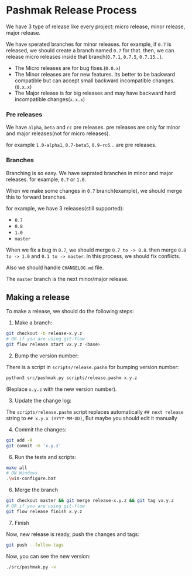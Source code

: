 # Pashmak Release Process
We have 3 type of release like every project: micro release, minor release, major release.

We have sperated branches for minor releases. for example, if `0.7` is released, we should create a branch named `0.7` for that. then, we can release micro releases inside that branch(`0.7.1`, `0.7.5`, `0.7.15`...).

- The Micro releases are for bug fixes.(`0.0.x`)
- The Minor releases are for new features. Its better to be backward compatible but can accept small backward incompatible changes. (`0.x.x`)
- The Major release is for big releases and may have backward hard incompatible changes(`x.x.x`)

### Pre releases
We have `alpha`, `beta` and `rc` pre releases. pre releases are only for minor and major releases(not for micro releases).

for example `1.0-alpha1`, `0.7-beta5`, `0.9-rc6`... are pre releases.

### Branches
Branching is so easy. We have seprated branches in minor and major releases. for example, `0.7` or `1.0`.

When we make some changes in `0.7` branch(example), we should merge this to forward branches.

for example, we have 3 releases(still supported):

- `0.7`
- `0.8`
- `1.0`
- `master`

When we fix a bug in `0.7`, we should merge `0.7 to -> 0.8`. then merge `0.8 to -> 1.0` and `0.1 to -> master`. In this process, we should fix conflicts.

Also we should handle `CHANGELOG.md` file.

The `master` branch is the next minor/major release.

## Making a release
To make a release, we should do the following steps:

1. Make a branch:

```bash
git checkout -b release-x.y.z
# OR if you are using git-flow
git flow release start vx.y.z <base>
```

2. Bump the version number:

There is a script in `scripts/release.pashm` for bumping version number:

```bash
python3 src/pashmak.py scripts/release.pashm x.y.z
```

(Replace `x.y.z` with the new version number).

3. Update the change log:

The `scripts/release.pashm` script replaces automatically `## next release` string to `## x.y.x (YYYY-MM-DD)`, But maybe you should edit it manually

4. Commit the changes:

```bash
git add -A
git commit -m 'x.y.z'
```

6. Run the tests and scripts:

```bash
make all
# ON Windows
.\win-configure.bat
```

6. Merge the branch

```bash
git checkout master && git merge release-x.y.z && git tag vx.y.z
# OR if you are using git-flow
git flow release finish x.y.z
```

7. Finish

Now, new release is ready, push the changes and tags:

```bash
git push --follow-tags
```

Now, you can see the new version:

```bash
./src/pashmak.py -v
```

